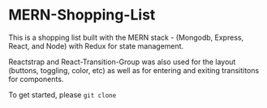 # MERN-Shopping-List

This is a shopping list built with the MERN stack - (Mongodb, Express, React, and Node) with Redux for state management.

Reactstrap and React-Transition-Group was also used for the layout (buttons, toggling, color, etc) as well as for entering 
and exiting transititons for components.

To get started, please `git clone`

